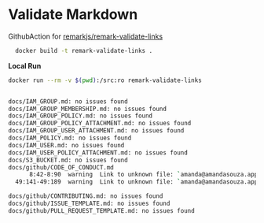 # Validate Markdown

GithubAction for [remarkjs/remark-validate-links](https://github.com/remarkjs/remark-validate-links)

```bash
  docker build -t remark-validate-links .
```

**Local Run**
```bash
docker run --rm -v $(pwd):/src:ro remark-validate-links


docs/IAM_GROUP.md: no issues found
docs/IAM_GROUP_MEMBERSHIP.md: no issues found
docs/IAM_GROUP_POLICY.md: no issues found
docs/IAM_GROUP_POLICY_ATTACHMENT.md: no issues found
docs/IAM_GROUP_USER_ATTACHMENT.md: no issues found
docs/IAM_POLICY.md: no issues found
docs/IAM_USER.md: no issues found
docs/IAM_USER_POLICY_ATTACHMENT.md: no issues found
docs/S3_BUCKET.md: no issues found
docs/github/CODE_OF_CONDUCT.md
      8:42-8:90  warning  Link to unknown file: `amanda@amandasouza.app`  missing-file  remark-validate-links
  49:141-49:189  warning  Link to unknown file: `amanda@amandasouza.app`  missing-file  remark-validate-links

docs/github/CONTRIBUTING.md: no issues found
docs/github/ISSUE_TEMPLATE.md: no issues found
docs/github/PULL_REQUEST_TEMPLATE.md: no issues found

```
